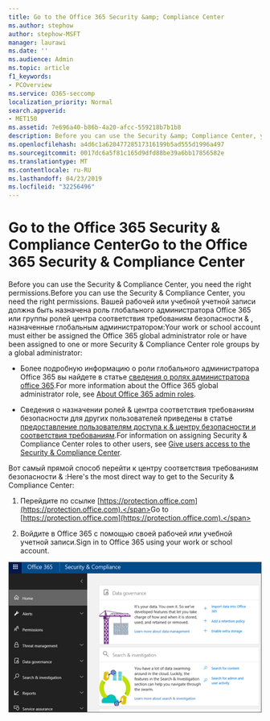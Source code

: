 ```yaml
---
title: Go to the Office 365 Security &amp; Compliance Center
ms.author: stephow
author: stephow-MSFT
manager: laurawi
ms.date: ''
ms.audience: Admin
ms.topic: article
f1_keywords:
- PCOverview
ms.service: O365-seccomp
localization_priority: Normal
search.appverid:
- MET150
ms.assetid: 7e696a40-b86b-4a20-afcc-559218b7b1b8
description: Before you can use the Security &amp; Compliance Center, you need the right permissions. Вашей рабочей или учебной учетной записи должна быть назначена роль глобального администратора Office 365 или группы ролей центра соответствия требованиям безопасности &amp; , назначенные глобальным администратором.
ms.openlocfilehash: a4d6c1a62047728517316199b5ad555d1996a497
ms.sourcegitcommit: 0017dc6a5f81c165d9dfd88be39a6bb17856582e
ms.translationtype: MT
ms.contentlocale: ru-RU
ms.lasthandoff: 04/23/2019
ms.locfileid: "32256496"
---
```

# <a name="go-to-the-office-365-security-amp-compliance-center"></a><span data-ttu-id="782ef-104">Go to the Office 365 Security &amp; Compliance Center</span><span class="sxs-lookup"><span data-stu-id="782ef-104">Go to the Office 365 Security &amp; Compliance Center</span></span>

<span data-ttu-id="782ef-105">Before you can use the Security &amp; Compliance Center, you need the right permissions.</span><span class="sxs-lookup"><span data-stu-id="782ef-105">Before you can use the Security &amp; Compliance Center, you need the right permissions.</span></span> <span data-ttu-id="782ef-106">Вашей рабочей или учебной учетной записи должна быть назначена роль глобального администратора Office 365 или группы ролей центра соответствия требованиям безопасности &amp; , назначенные глобальным администратором:</span><span class="sxs-lookup"><span data-stu-id="782ef-106">Your work or school account must either be assigned the Office 365 global administrator role or have been assigned to one or more Security &amp; Compliance Center role groups by a global administrator:</span></span>
  
- <span data-ttu-id="782ef-107">Более подробную информацию о роли глобального администратора Office 365 вы найдете в статье [сведения о ролях администратора office 365](https://support.office.com/article/da585eea-f576-4f55-a1e0-87090b6aaa9d).</span><span class="sxs-lookup"><span data-stu-id="782ef-107">For more information about the Office 365 global administrator role, see [About Office 365 admin roles](https://support.office.com/article/da585eea-f576-4f55-a1e0-87090b6aaa9d).</span></span> 
    
- <span data-ttu-id="782ef-108">Сведения о назначении ролей &amp; центра соответствия требованиям безопасности для других пользователей приведены в статье [предоставление пользователям доступа к &amp; центру безопасности и соответствия требованиям](grant-access-to-the-security-and-compliance-center.md).</span><span class="sxs-lookup"><span data-stu-id="782ef-108">For information on assigning Security &amp; Compliance Center roles to other users, see [Give users access to the Security &amp; Compliance Center](grant-access-to-the-security-and-compliance-center.md).</span></span>
    
<span data-ttu-id="782ef-109">Вот самый прямой способ перейти к центру соответствия требованиям безопасности &amp; :</span><span class="sxs-lookup"><span data-stu-id="782ef-109">Here's the most direct way to get to the Security &amp; Compliance Center:</span></span>
  
1. <span data-ttu-id="782ef-110">Перейдите по ссылке [https://protection.office.com](https://protection.office.com).</span><span class="sxs-lookup"><span data-stu-id="782ef-110">Go to [https://protection.office.com](https://protection.office.com).</span></span>
    
2. <span data-ttu-id="782ef-111">Войдите в Office 365 с помощью своей рабочей или учебной учетной записи.</span><span class="sxs-lookup"><span data-stu-id="782ef-111">Sign in to Office 365 using your work or school account.</span></span>
    
![Домашняя страница &amp; центра безопасности соответствия требованиям Office 365](media/f1d35324-ac44-4f59-96a7-b11767b43201.png)
  

